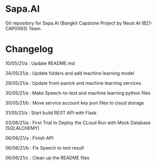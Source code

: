 # Sapa.AI
Git repository for Sapa.AI (Bangkit Capstone Project by Neutr.AI (B21-CAP0093) Team.

# Changelog
10/05/21/a : Update README.md

24/05/21/a : Update folders and add machine learning model

29/05/21/a : Update front-panick and machine learning services

30/05/21/a : Make Speech-to-text and machine learning python files

30/05/21/b : Move service account key json files to cloud storage

31/05/21/a : Start build REST API with Flask

03/06/21/a : First Trial to Deploy the CLoud Run with Mock Database (SQLALCHEMY)

06/06/21/a : Finish API

06/06/21/b : Fix Speech to text result

06/06/21/c : Clean up the README files